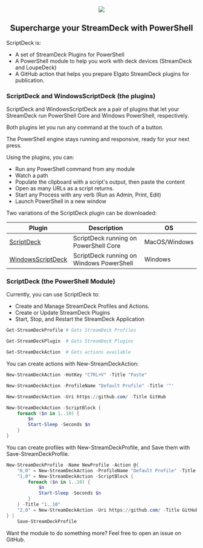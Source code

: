 
<div align='center'>
<img src='Assets/ScriptDeck.svg' />
<h2>Supercharge your StreamDeck with PowerShell</h2>
</div>

ScriptDeck is:

* A set of StreamDeck Plugins for PowerShell
* A PowerShell module to help you work with deck devices (StreamDeck and LoupeDeck)
* A GitHub action that helps you prepare Elgato StreamDeck plugins for publication.

### ScriptDeck and WindowsScriptDeck (the plugins)

ScriptDeck and WindowsScriptDeck are a pair of plugins that let your StreamDeck run PowerShell Core and Windows PowerShell, respectively.

Both plugins let you run any command at the touch of a button.

The PowerShell engine stays running and responsive, ready for your next press.

Using the plugins, you can:

* Run any PowerShell command from any module
* Watch a path 
* Populate the clipboard with a script's output, then paste the content
* Open as many URLs as a script returns.
* Start any Process with any verb (Run as Admin, Print, Edit)
* Launch PowerShell in a new window

Two variations of the ScriptDeck plugin can be downloaded:

|Plugin|Description|OS|
|-|-|-|
|[ScriptDeck](https://apps.elgato.com/plugins/com.start-automating.scriptdeck)|ScriptDeck running on PowerShell Core|MacOS/Windows|
|[WindowsScriptDeck](https://apps.elgato.com/plugins/com.start-automating.windowsscriptdeck)|ScriptDeck running on Windows PowerShell|Windows|

### ScriptDeck (the PowerShell Module)

Currently, you can use ScriptDeck to:

* Create and Manage StreamDeck Profiles and Actions.
* Create or Update StreamDeck Plugins
* Start, Stop, and Restart the StreamDeck Application

~~~PowerShell
Get-StreamDeckProfile # Gets StreamDeck Profiles

Get-StreamDeckPlugin  # Gets StreamDeck Plugins

Get-StreamDeckAction  # Gets actions available
~~~


You can create actions with New-StreamDeckAction:

~~~PowerShell
New-StreamDeckAction -HotKey "CTRL+V" -Title "Paste" 

New-StreamDeckAction -ProfileName "Default Profile" -Title '^'

New-StreamDeckAction -Uri https://github.com/ -Title GitHub

New-StreamDeckAction -ScriptBlock {
    foreach ($n in 1..10) {
        $n
        Start-Sleep -Seconds $n
    }
}
~~~ 


You can create profiles with New-StreamDeckProfile, and Save them with Save-StreamDeckProfile.

~~~PowerShell
New-StreamDeckProfile -Name NewProfile -Action @{
    "0,0" = New-StreamDeckAction -ProfileName "Default Profile" -Title '^'
    "1,0" = New-StreamDeckAction -ScriptBlock {
        foreach ($n in 1..10) {
            $n
            Start-Sleep -Seconds $n
        }
    } -Title "1..10"
    "2,0" = New-StreamDeckAction -Uri https://github.com/ -Title GitHub -Image https://github.githubassets.com/images/icons/emoji/octocat.png?v8
} |
    Save-StreamDeckProfile
~~~

Want the module to do something more?  Feel free to open an issue on GitHub.

